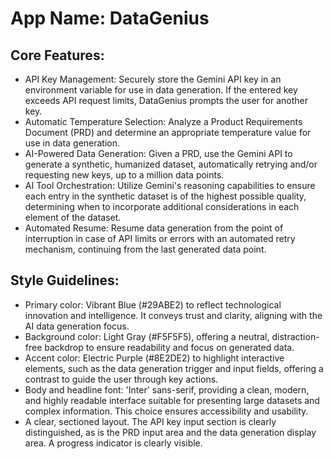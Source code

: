 # **App Name**: DataGenius

## Core Features:

- API Key Management: Securely store the Gemini API key in an environment variable for use in data generation. If the entered key exceeds API request limits, DataGenius prompts the user for another key.
- Automatic Temperature Selection: Analyze a Product Requirements Document (PRD) and determine an appropriate temperature value for use in data generation.
- AI-Powered Data Generation: Given a PRD, use the Gemini API to generate a synthetic, humanized dataset, automatically retrying and/or requesting new keys, up to a million data points.
- AI Tool Orchestration: Utilize Gemini's reasoning capabilities to ensure each entry in the synthetic dataset is of the highest possible quality, determining when to incorporate additional considerations in each element of the dataset.
- Automated Resume: Resume data generation from the point of interruption in case of API limits or errors with an automated retry mechanism, continuing from the last generated data point.

## Style Guidelines:

- Primary color: Vibrant Blue (#29ABE2) to reflect technological innovation and intelligence. It conveys trust and clarity, aligning with the AI data generation focus.
- Background color: Light Gray (#F5F5F5), offering a neutral, distraction-free backdrop to ensure readability and focus on generated data.
- Accent color: Electric Purple (#8E2DE2) to highlight interactive elements, such as the data generation trigger and input fields, offering a contrast to guide the user through key actions.
- Body and headline font: 'Inter' sans-serif, providing a clean, modern, and highly readable interface suitable for presenting large datasets and complex information. This choice ensures accessibility and usability.
- A clear, sectioned layout. The API key input section is clearly distinguished, as is the PRD input area and the data generation display area. A progress indicator is clearly visible.